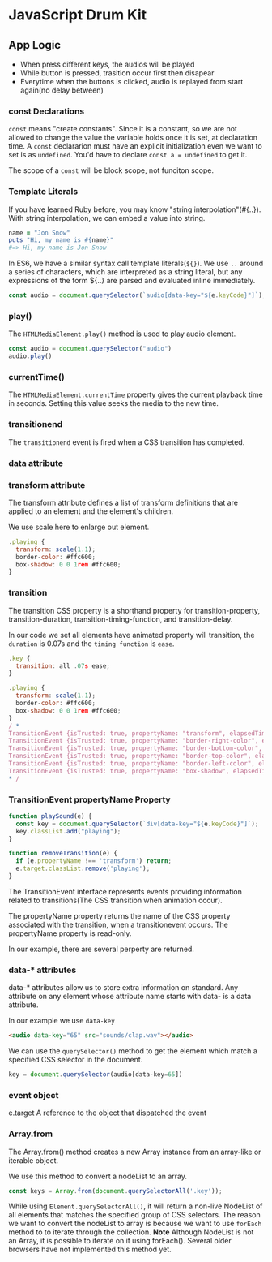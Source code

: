 # JavaScript Drum Kit
## App Logic
- When press different keys, the audios will be played
- While button is pressed, trasition occur first then disapear
- Everytime when the buttons is clicked, audio is replayed from start again(no delay between)

### const Declarations
`const` means "create constants". Since it is a constant, so we are not allowed to change the value the variable holds once it is set, at declaration time. A `const` declararion must have an explicit initialization even we want to set is as `undefined`. You'd have to declare `const a = undefined` to get it.

The scope of a `const` will be block scope, not funciton scope.

### Template Literals
If you have learned Ruby before, you may know "string interpolation"(#{..}). With string interpolation, we can embed a value into string.

```ruby
name = "Jon Snow"
puts "Hi, my name is #{name}"
#=> Hi, my name is Jon Snow
```

In ES6, we have a similar syntax call template literals(`${}`). We use ``..`` around a series of characters, which are interpreted as a string literal, but any expressions of the form ${..} are parsed and evaluated inline immediately.

```javascript
const audio = document.querySelector(`audio[data-key="${e.keyCode}"]`);
```

### play()
The `HTMLMediaElement.play()` method is used to play audio element.
```javascript
const audio = document.querySelector("audio")
audio.play()
```

### currentTime()
The `HTMLMediaElement.currentTime` property gives the current playback time in seconds. Setting this value seeks the media to the new time.

### transitionend
The `transitionend` event is fired when a CSS transition has completed. 

### data attribute

### transform attribute
The transform attribute defines a list of transform definitions that are applied to an element and the element's children.

We use scale here to enlarge out element.

```javascript
.playing {
  transform: scale(1.1);
  border-color: #ffc600;
  box-shadow: 0 0 1rem #ffc600;
}
```

### transition
The transition CSS property is a shorthand property for transition-property, transition-duration, transition-timing-function, and transition-delay.

In our code we set all elements have animated property will transition, the `duration` is 0.07s and the `timing function` is `ease`.

```javascript
.key {
  transition: all .07s ease;
}

.playing {
  transform: scale(1.1);
  border-color: #ffc600;
  box-shadow: 0 0 1rem #ffc600;
}
/ *
TransitionEvent {isTrusted: true, propertyName: "transform", elapsedTime: 0.07, pseudoElement: "", type: "transitionend", …}
TransitionEvent {isTrusted: true, propertyName: "border-right-color", elapsedTime: 0.07, pseudoElement: "", type: "transitionend", …}
TransitionEvent {isTrusted: true, propertyName: "border-bottom-color", elapsedTime: 0.07, pseudoElement: "", type: "transitionend", …}
TransitionEvent {isTrusted: true, propertyName: "border-top-color", elapsedTime: 0.07, pseudoElement: "", type: "transitionend", …}
TransitionEvent {isTrusted: true, propertyName: "border-left-color", elapsedTime: 0.07, pseudoElement: "", type: "transitionend", …}
TransitionEvent {isTrusted: true, propertyName: "box-shadow", elapsedTime: 0.07, pseudoElement: "", type: "transitionend", …}
* /
```

### TransitionEvent propertyName Property
```javascript
function playSound(e) {
  const key = document.querySelector(`div[data-key="${e.keyCode}"]`);
  key.classList.add("playing");
}

function removeTransition(e) {
  if (e.propertyName !== 'transform') return;
  e.target.classList.remove('playing');
}
```
The TransitionEvent interface represents events providing information related to transitions(The CSS transition when animation occur).


The propertyName property returns the name of the CSS property associated with the transition, when a transitionevent occurs. The propertyName property is read-only.

In our example, there are several perperty are returned.

### data-* attributes
data-* attributes allow us to store extra information on standard. Any attribute on any element whose attribute name starts with data- is a data attribute.

In our example we use `data-key`
```html
<audio data-key="65" src="sounds/clap.wav"></audio>
```

We can use the `querySelector()` method to get the element which match a specified CSS selector in the document.
```javascript
key = document.querySelector(audio[data-key=65])
```

### event object
e.target
A reference to the object that dispatched the event

### Array.from
The Array.from() method creates a new Array instance from an array-like or iterable object.

We use this method to convert a nodeList to an array.
```javascript
const keys = Array.from(document.querySelectorAll('.key'));
```

While using `Element.querySelectorAll()`, it will return a non-live NodeList of all elements that matches the specified group of CSS selectors. The reason we want to convert the nodeList to array is because we want to use `forEach` method to to iterate through the collection.
**Note**
Although NodeList is not an Array, it is possible to iterate on it using forEach().  Several older browsers have not implemented this method yet.